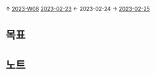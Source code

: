 
↑ [2023-W08](2023-W08.md)
[2023-02-23](2023-02-23.md) ← 2023-02-24 → [2023-02-25](2023-02-25.md)


# 목표



# 노트




